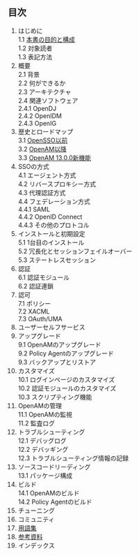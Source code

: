 ## 目次

1. はじめに  
 1.1 [本書の目的と構成](purpose_of_this_book.md)  
 1.2 対象読者   
 1.3 表記方法  
2. 概要  
 2.1 背景  
 2.2 何ができるか  
 2.3 アーキテクチャ  
 2.4 関連ソフトウェア  
 2.4.1 OpenDJ  
 2.4.2 OpenIDM  
 2.4.3 OpenIG  
3. 歴史とロードマップ  
 3.1 [OpenSSO以前](history-of-opensso.md)  
 3.2 [OpenAM以降](history-of-openam.md)  
 3.3 [OpenAM 13.0.0新機能](openam13-new-feature.md)  
4. SSOの方式  
 4.1 エージェント方式  
 4.2 リバースプロキシー方式  
 4.3 代理認証方式  
 4.4 フェデレーション方式  
 4.4.1 SAML  
 4.4.2 OpenID Connect  
 4.4.3 その他のプロトコル  
5. インストールと初期設定  
 5.1 1台目のインストール  
 5.2 冗長化とセッションフェイルオーバー  
 5.3 ステートレスセッション  
6. 認証  
 6.1 認証モジュール   
 6.2 認証連鎖   
7. 認可  
 7.1 ポリシー   
 7.2 XACML   
 7.3 OAuth/UMA   
8. ユーザーセルフサービス  
9. アップグレード  
 9.1 OpenAMのアップグレード   
 9.2 Policy Agentのアップグレード   
 9.3 バックアップとリストア   
10. カスタマイズ  
 10.1 ログインページのカスタマイズ   
 10.2 認証モジュールのカスタマイズ  
 10.3 スクリプティング機能  
11. OpenAMの管理  
 11.1 OpenAMの監視  
 11.2 監査ログ  
12. トラブルシューティング  
 12.1 デバッグログ  
 12.2 デバッギング  
 12.3 トラブルシューティング情報の記録  
13. ソースコードリーディング  
 13.1 パッケージ構成  
14. ビルド  
 14.1 OpenAMのビルド  
 14.2 Policy Agentのビルド  
15. チューニング　 
16. コミュニティ
17. [用語集](glossary.md)  
18. [参考資料](reference.md)  
19. インデックス
